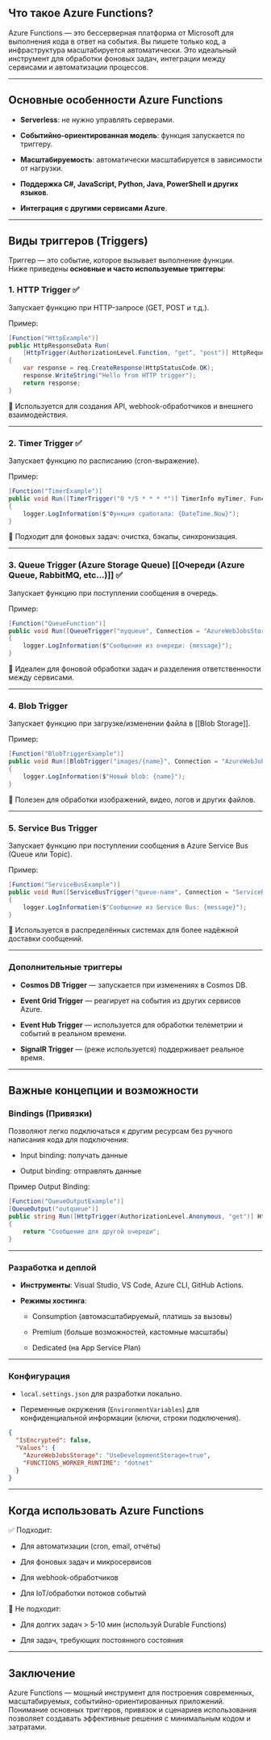 ## Что такое Azure Functions?

Azure Functions — это бессерверная платформа от Microsoft для выполнения кода в ответ на события. Вы пишете только код, а инфраструктура масштабируется автоматически. Это идеальный инструмент для обработки фоновых задач, интеграции между сервисами и автоматизации процессов.

---

## Основные особенности Azure Functions

- **Serverless**: не нужно управлять серверами.
    
- **Событийно-ориентированная модель**: функция запускается по триггеру.
    
- **Масштабируемость**: автоматически масштабируется в зависимости от нагрузки.
    
- **Поддержка C#, JavaScript, Python, Java, PowerShell и других языков**.
    
- **Интеграция с другими сервисами Azure**.
    

---

## Виды триггеров (Triggers)

Триггер — это событие, которое вызывает выполнение функции.  
Ниже приведены **основные и часто используемые триггеры**:

### 1. **HTTP Trigger** ✅

Запускает функцию при HTTP-запросе (GET, POST и т.д.).

Пример:

```csharp
[Function("HttpExample")]
public HttpResponseData Run(
    [HttpTrigger(AuthorizationLevel.Function, "get", "post")] HttpRequestData req)
{
    var response = req.CreateResponse(HttpStatusCode.OK);
    response.WriteString("Hello from HTTP trigger");
    return response;
}
```

📌 Используется для создания API, webhook-обработчиков и внешнего взаимодействия.

---

### 2. **Timer Trigger** ✅

Запускает функцию по расписанию (cron-выражение).

Пример:

```csharp
[Function("TimerExample")]
public void Run([TimerTrigger("0 */5 * * * *")] TimerInfo myTimer, FunctionContext context)
{
    logger.LogInformation($"Функция сработала: {DateTime.Now}");
}
```

📌 Подходит для фоновых задач: очистка, бэкапы, синхронизация.

---

### 3. **Queue Trigger (Azure Storage Queue) [[Очереди (Azure Queue, RabbitMQ, etc...)]]** ✅

Запускает функцию при поступлении сообщения в очередь.

Пример:

```csharp
[Function("QueueFunction")]
public void Run([QueueTrigger("myqueue", Connection = "AzureWebJobsStorage")] string message)
{
    logger.LogInformation($"Сообщение из очереди: {message}");
}
```

📌 Идеален для фоновой обработки задач и разделения ответственности между сервисами.

---

### 4. **Blob Trigger**

Запускает функцию при загрузке/изменении файла в [[Blob Storage]].

Пример:

```csharp
[Function("BlobTriggerExample")]
public void Run([BlobTrigger("images/{name}", Connection = "AzureWebJobsStorage")] Stream blob, string name)
{
    logger.LogInformation($"Новый blob: {name}");
}
```

📌 Полезен для обработки изображений, видео, логов и других файлов.

---

### 5. **Service Bus Trigger**

Запускает функцию при поступлении сообщения в Azure Service Bus (Queue или Topic).

Пример:

```csharp
[Function("ServiceBusExample")]
public void Run([ServiceBusTrigger("queue-name", Connection = "ServiceBusConnection")] string message)
{
    logger.LogInformation($"Сообщение из Service Bus: {message}");
}
```

📌 Используется в распределённых системах для более надёжной доставки сообщений.

---

### Дополнительные триггеры

- **Cosmos DB Trigger** — запускается при изменениях в Cosmos DB.
    
- **Event Grid Trigger** — реагирует на события из других сервисов Azure.
    
- **Event Hub Trigger** — используется для обработки телеметрии и событий в реальном времени.
    
- **SignalR Trigger** — (реже используется) поддерживает реальное время.
    

---

## Важные концепции и возможности

### Bindings (Привязки)

Позволяют легко подключаться к другим ресурсам без ручного написания кода для подключения:

- Input binding: получать данные
    
- Output binding: отправлять данные
    

Пример Output Binding:

```csharp
[Function("QueueOutputExample")]
[QueueOutput("outqueue")]
public string Run([HttpTrigger(AuthorizationLevel.Anonymous, "get")] HttpRequestData req)
{
    return "Сообщение для другой очереди";
}
```

---

### Разработка и деплой

- **Инструменты**: Visual Studio, VS Code, Azure CLI, GitHub Actions.
    
- **Режимы хостинга**:
    
    - Consumption (автомасштабируемый, платишь за вызовы)
        
    - Premium (больше возможностей, кастомные масштабы)
        
    - Dedicated (на App Service Plan)
        

---

### Конфигурация

- `local.settings.json` для разработки локально.
    
- Переменные окружения (`EnvironmentVariables`) для конфиденциальной информации (ключи, строки подключения).
    

```json
{
  "IsEncrypted": false,
  "Values": {
    "AzureWebJobsStorage": "UseDevelopmentStorage=true",
    "FUNCTIONS_WORKER_RUNTIME": "dotnet"
  }
}
```

---

## Когда использовать Azure Functions

✅ Подходит:

- Для автоматизации (cron, email, отчёты)
    
- Для фоновых задач и микросервисов
    
- Для webhook-обработчиков
    
- Для IoT/обработки потоков событий
    

🚫 Не подходит:

- Для долгих задач > 5-10 мин (используй Durable Functions)
    
- Для задач, требующих постоянного состояния
    

---

## Заключение

Azure Functions — мощный инструмент для построения современных, масштабируемых, событийно-ориентированных приложений. Понимание основных триггеров, привязок и сценариев использования позволяет создавать эффективные решения с минимальным кодом и затратами.